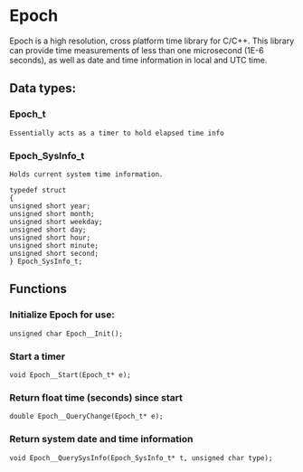 # Epoch

Epoch is a high resolution, cross platform time library for C/C++.
This library can provide time measurements of less than one microsecond (1E-6 seconds),
as well as date and time information in local and UTC time.




## Data types:



### Epoch_t

    Essentially acts as a timer to hold elapsed time info


### Epoch_SysInfo_t

    Holds current system time information.

    typedef struct
    {
	unsigned short year;
	unsigned short month;
	unsigned short weekday;
	unsigned short day;
	unsigned short hour;
	unsigned short minute;
	unsigned short second;
    } Epoch_SysInfo_t;
    


## Functions

### Initialize Epoch for use:

    unsigned char Epoch__Init();

  
### Start a timer

    void Epoch__Start(Epoch_t* e);

  
### Return float time (seconds) since start

    double Epoch__QueryChange(Epoch_t* e);

  
### Return system date and time information

    void Epoch__QuerySysInfo(Epoch_SysInfo_t* t, unsigned char type);
